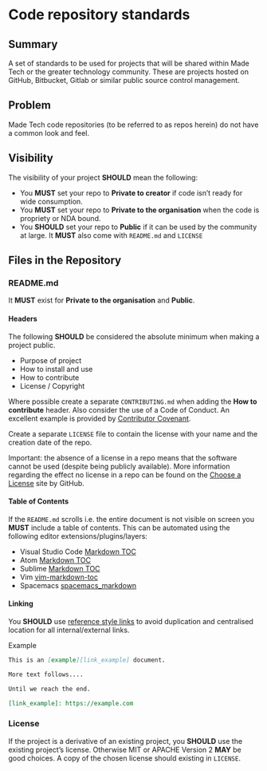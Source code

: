 # Code repository standards

## Summary

A set of standards to be used for projects that will be shared within Made Tech or the greater technology community. These are projects hosted on GitHub, Bitbucket, Gitlab or similar public source control management.

## Problem

Made Tech code repositories (to be referred to as repos herein) do not have a common look and feel.

## Visibility

The visibility of your project **SHOULD** mean the following:

- You **MUST** set your repo to **Private to creator**  if code isn’t ready for wide consumption.
- You **MUST** set your repo to **Private to the organisation** when the code is propriety or NDA bound.
- You **SHOULD** set your repo to **Public**  if it can be used by the community at large. It **MUST** also come with `README.md` and `LICENSE`

## Files in the Repository

### README.md

It **MUST** exist for **Private to the organisation** and **Public**.

#### Headers

The following **SHOULD** be considered the absolute minimum when making a project public.

- Purpose of project
- How to install and use
- How to contribute
- License / Copyright

Where possible create a separate `CONTRIBUTING.md` when adding the **How to contribute** header. Also consider the use of a Code of Conduct. An excellent example is provided by [Contributor Covenant][link_cc].

Create a separate `LICENSE` file to contain the license with your name and the creation date of the repo. 

Important: the absence of a license in a repo means that the software cannot be used (despite being publicly available). More information regarding the effect no license in a repo can be found on the [Choose a License][link_choose_a_license] site by GitHub.

#### Table of Contents

If the `README.md` scrolls i.e. the entire document is not visible on screen you **MUST** include a table of contents. This can be automated using the following editor extensions/plugins/layers:

- Visual Studio Code [Markdown TOC][link_vsc_markdown_toc]
- Atom [Markdown TOC][link_atom_markdown_toc]
- Sublime [Markdown TOC][link_sublime_markdown_toc]
- Vim [vim-markdown-toc][link_vim_markdown_toc]
- Spacemacs [spacemacs_markdown][link_spacemacs_markdown]

#### Linking

You **SHOULD** use [reference style links][link_daring_fireball] to avoid duplication and centralised location for all internal/external links.

Example

```markdown
This is an [example][link_example] document.

More text follows....

Until we reach the end.

[link_example]: https://example.com
```

### License

If the project is a derivative of an existing project, you **SHOULD** use the existing project’s license. Otherwise MIT or APACHE Version 2 **MAY** be good choices. A copy of the chosen license should existing in `LICENSE`.

[link_cc]: https://www.contributor-covenant.org/
[link_choose_a_license]: https://choosealicense.com/no-permission/
[link_vsc_markdown_toc]: https://marketplace.visualstudio.com/items?itemName=joffreykern.markdown-toc
[link_atom_markdown_toc]: https://atom.io/packages/markdown-toc
[link_sublime_markdown_toc]: https://packagecontrol.io/packages/MarkdownTOC
[link_vim_markdown_toc]: https://github.com/scrooloose/vim-markdown-toc
[link_spacemacs_markdown]: http://spacemacs.org/layers/+lang/markdown/README.html
[link_daring_fireball]: https://daringfireball.net/projects/markdown/syntax#link
